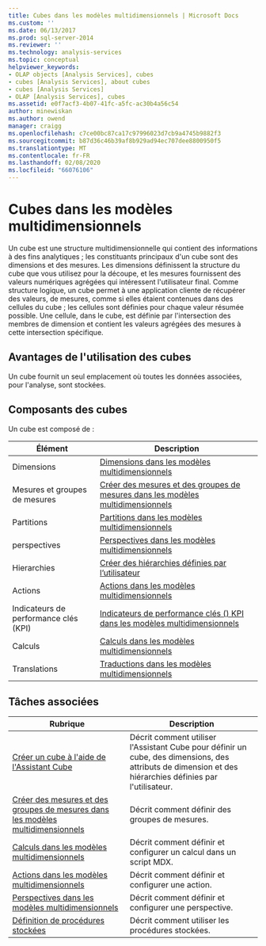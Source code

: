 ```yaml
---
title: Cubes dans les modèles multidimensionnels | Microsoft Docs
ms.custom: ''
ms.date: 06/13/2017
ms.prod: sql-server-2014
ms.reviewer: ''
ms.technology: analysis-services
ms.topic: conceptual
helpviewer_keywords:
- OLAP objects [Analysis Services], cubes
- cubes [Analysis Services], about cubes
- cubes [Analysis Services]
- OLAP [Analysis Services], cubes
ms.assetid: e0f7acf3-4b07-41fc-a5fc-ac30b4a56c54
author: minewiskan
ms.author: owend
manager: craigg
ms.openlocfilehash: c7ce00bc87ca17c97996023d7cb9a4745b9882f3
ms.sourcegitcommit: b87d36c46b39af8b929ad94ec707dee8800950f5
ms.translationtype: MT
ms.contentlocale: fr-FR
ms.lasthandoff: 02/08/2020
ms.locfileid: "66076106"
---
```

# <a name="cubes-in-multidimensional-models"></a>Cubes dans les modèles multidimensionnels
  Un cube est une structure multidimensionnelle qui contient des informations à des fins analytiques ; les constituants principaux d'un cube sont des dimensions et des mesures. Les dimensions définissent la structure du cube que vous utilisez pour la découpe, et les mesures fournissent des valeurs numériques agrégées qui intéressent l'utilisateur final. Comme structure logique, un cube permet à une application cliente de récupérer des valeurs, de mesures, comme si elles étaient contenues dans des cellules du cube ; les cellules sont définies pour chaque valeur résumée possible. Une cellule, dans le cube, est définie par l'intersection des membres de dimension et contient les valeurs agrégées des mesures à cette intersection spécifique.  
  
## <a name="benefits-of-using-cubes"></a>Avantages de l'utilisation des cubes  
 Un cube fournit un seul emplacement où toutes les données associées, pour l'analyse, sont stockées.  
  
## <a name="components-of-cubes"></a>Composants des cubes  
 Un cube est composé de :  
  
|Élément|Description|  
|-------------|-----------------|  
|Dimensions|[Dimensions dans les modèles multidimensionnels](dimensions-in-multidimensional-models.md)|  
|Mesures et groupes de mesures|[Créer des mesures et des groupes de mesures dans les modèles multidimensionnels](create-measures-and-measure-groups-in-multidimensional-models.md)|  
|Partitions|[Partitions dans les modèles multidimensionnels](partitions-in-multidimensional-models.md)|  
|perspectives|[Perspectives dans les modèles multidimensionnels](perspectives-in-multidimensional-models.md)|  
|Hierarchies|[Créer des hiérarchies définies par l’utilisateur](user-defined-hierarchies-create.md)|  
|Actions|[Actions dans les modèles multidimensionnels](actions-in-multidimensional-models.md)|  
|Indicateurs de performance clés (KPI)|[Indicateurs de performance clés &#40;&#41; KPI dans les modèles multidimensionnels](key-performance-indicators-kpis-in-multidimensional-models.md)|  
|Calculs|[Calculs dans les modèles multidimensionnels](calculations-in-multidimensional-models.md)|  
|Translations|[Traductions dans les modèles multidimensionnels](translations-in-multidimensional-models-analysis-services.md)|  
  
## <a name="related-tasks"></a>Tâches associées  
  
|Rubrique|Description|  
|-----------|-----------------|  
|[Créer un cube à l'aide de l'Assistant Cube](create-a-cube-using-the-cube-wizard.md)|Décrit comment utiliser l'Assistant Cube pour définir un cube, des dimensions, des attributs de dimension et des hiérarchies définies par l'utilisateur.|  
|[Créer des mesures et des groupes de mesures dans les modèles multidimensionnels](create-measures-and-measure-groups-in-multidimensional-models.md)|Décrit comment définir des groupes de mesures.|  
|[Calculs dans les modèles multidimensionnels](calculations-in-multidimensional-models.md)|Décrit comment définir et configurer un calcul dans un script MDX.|  
|[Actions dans les modèles multidimensionnels](actions-in-multidimensional-models.md)|Décrit comment définir et configurer une action.|  
|[Perspectives dans les modèles multidimensionnels](perspectives-in-multidimensional-models.md)|Décrit comment définir et configurer une perspective.|  
|[Définition de procédures stockées](../multidimensional-models-extending-olap-stored-procedures/defining-stored-procedures.md)|Décrit comment utiliser les procédures stockées.|  
  
  
